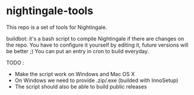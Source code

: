 nightingale-tools
=================

This repo is a set of tools for Nightingale.

buildbot: it's a bash script to compile Nightingale if there are changes on the repo.
You have to configure it yourself by editing it, future versions will be better ;)
You can put an entry in cron to build everyday.

TODO :
  * Make the script work on Windows and Mac OS X
  * On Windows we need to provide .zip/.exe (builded with InnoSetup)
  * The script should also be able to build public releases

